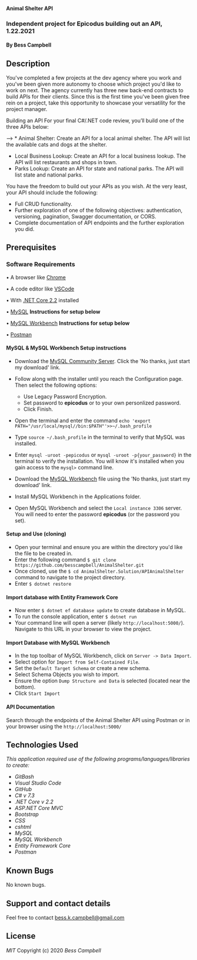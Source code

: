 #### Animal Shelter API

### Independent project for Epicodus building out an API, 1.22.2021

#### By Bess Campbell

## Description

You've completed a few projects at the dev agency where you work and you've been given more autonomy to choose which project you'd like to work on next. The agency currently has three new back-end contracts to build APIs for their clients. Since this is the first time you've been given free rein on a project, take this opportunity to showcase your versatility for the project manager.

Building an API
For your final C#/.NET code review, you’ll build one of the three APIs below:

--> * Animal Shelter: Create an API for a local animal shelter. The API will list the available cats and dogs at the shelter.
* Local Business Lookup: Create an API for a local business lookup. The API will list restaurants and shops in town.
* Parks Lookup: Create an API for state and national parks. The API will list state and national parks.

You have the freedom to build out your APIs as you wish. At the very least, your API should include the following:

* Full CRUD functionality.
* Further exploration of one of the following objectives: authentication, versioning, pagination, Swagger documentation, or CORS.
* Complete documentation of API endpoints and the further exploration you did.

## Prerequisites

### Software Requirements

• A browser like [Chrome](https://www.google.com/chrome/)

• A code editor like [VSCode](https://code.visualstudio.com/download)

• With [.NET Core 2.2](https://dotnet.microsoft.com/download/dotnet-core/thank-you/sdk-2.2.106-macos-x64-installer) installed

• [MySQL](https://dev.mysql.com/downloads/file/?id=484914) **Instructions for setup below**

• [MySQL Workbench](https://dev.mysql.com/downloads/file/?id=484391) **Instructions for setup below**

• [Postman](https://www.postman.com/downloads/)

#### MySQL & MySQL Workbench Setup instructions

* Download the [MySQL Community Server](https://dev.mysql.com/downloads/file/?id=484914). Click the 'No thanks, just start my download' link.
* Follow along with the installer until you reach the Configuration page. Then select the following options:
  * Use Legacy Password Encryption.
  * Set password to **epicodus** or to your own personlized password.
  * Click Finish.

* Open the terminal and enter the command `echo 'export PATH="/usr/local/mysql//bin:$PATH"'>>~/.bash_profile`
* Type `source ~/.bash_profile` in the terminal to verify that MySQL was installed.
* Enter `mysql -uroot -pepicodus` or `mysql -uroot -p{your_password}` in the terminal to verify the installation. You will know it's installed when you gain access to the `mysql>` command line.
* Download the [MySQL Workbench](https://dev.mysql.com/downloads/file/?id=484391) file using the 'No thanks, just start my download' link.
* Install MySQL Workbench in the Applications folder.
* Open MySQL Workbench and select the `Local instance 3306` server. You will need to enter the password **epicodus** (or the password you set). 

#### Setup and Use (cloning)

 * Open your terminal and ensure you are within the directory you'd like the file to be created in.
 * Enter the following command `$ git clone https://github.com/besscampbell/AnimalShelter.git`
 * Once cloned, use the `$ cd AnimalShelter.Solution/APIAnimalShelter` command to navigate to the project directory.
 * Enter `$ dotnet restore`

#### Import database with Entity Framework Core
* Now enter `$ dotnet ef database update` to create database in MySQL.
* To run the console application, enter `$ dotnet run`
* Your command line will open a server (likely `http://localhost:5000/`). Navigate to this URL in your browser to view the project.

#### Import Database with MySQL Workbench
* In the top toolbar of MySQL Workbench, click on `Server -> Data Import`.
* Select option for `Import from Self-Contained File`.
* Set the `Default Target Schema` or create a new schema.
* Select Schema Objects you wish to import.
* Ensure the option `Dump Structure and Data` is selected (located near the bottom).
* Click `Start Import`

#### API Documentation

Search through the endpoints of the Animal Shelter API using Postman or in your browser using the `http://localhost:5000/`


## Technologies Used

_This application required use of the following programs/languages/libraries to create:_
* _GitBash_
* _Visual Studio Code_
* _GitHub_
* _C# v 7.3_
* _.NET Core v 2.2_
* _ASP.NET Core MVC_
* _Bootstrap_
* _CSS_
* _cshtml_
* _MySQL_
* _MySQL Workbench_
* _Entity Framework Core_
* _Postman_

## Known Bugs

No known bugs.

## Support and contact details

Feel free to contact <bess.k.campbell@gmail.com>

## License

_MIT_ Copyright (c) 2020 *_Bess Campbell_*